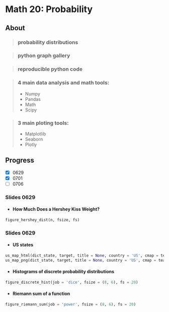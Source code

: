 
# Math 20: Probability

## About

> ### probability distributions

> ### python graph gallery

> ### reproducible python code

> ### 4 main data analysis and math tools: 
> * Numpy
> * Pandas
> * Math
> * Scipy

> ### 3 main ploting tools: 
> * Matplotlib
> * Seaborn
> * Plotly

## Progress

- [x] 0629
- [x] 0701
- [ ] 0706

### Slides 0629

* #### How Much Does a Hershey Kiss Weight?
```python
figure_hershey_dist(n, fsize, fs)
```

### Slides 0629

* #### US states 
```python
us_map_html(dict_state, target, title = None, country = 'US', cmap = tealrose)
us_map_png(dict_state, target, title = None, country = 'US', cmap = tealrose)
```
* #### Histograms of discrete probability distributions
```python
figure_discrete_hist(job = 'dice', fsize = (8, 6), fs = 20)
```
* #### Riemann sum of a function
```python
figure_riemann_sum(job = 'power', fsize = (8, 6), fs = 20)
```
